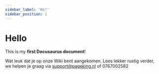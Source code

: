 ```yaml
---
sidebar_label: 'Hi!'
sidebar_position: 1
---
```


# Hello

This is my **first Docusaurus document**!

Wat leuk dat je op onze Wiki bent aangekomen. Lees lekker rustig verder, we helpen je graag via support@pageking.nl of 0767002582